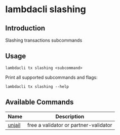 # lambdacli slashing

## Introduction

Slashing transactions subcommands

## Usage

```
lambdacli tx slashing <subcommand>
```

Print all supported subcommands and flags:
```
lambdacli tx slashing --help
```

## Available Commands

| Name                            | Description                                                   |
| --------------------------------| --------------------------------------------------------------|
| [unjail](unjail.md)                                   | free a validator or partner-validator                                      |


